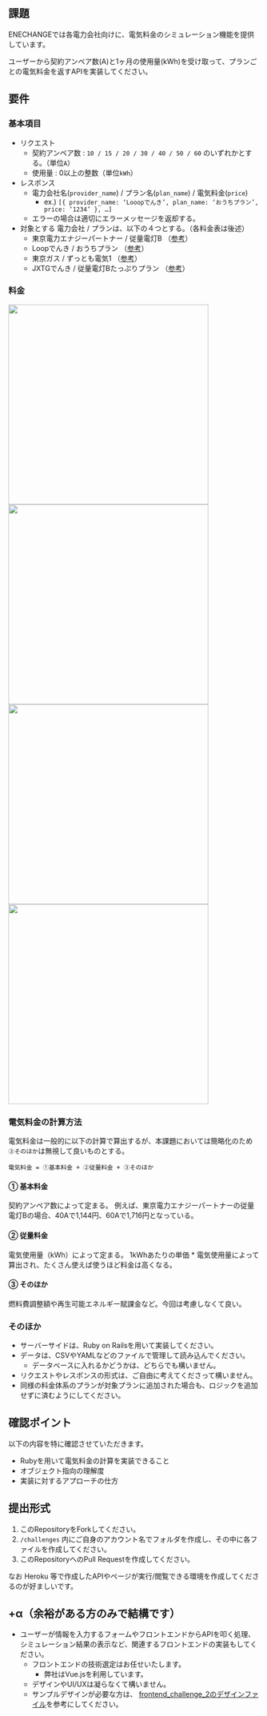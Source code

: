 ## 課題
ENECHANGEでは各電力会社向けに、電気料金のシミュレーション機能を提供しています。

ユーザーから契約アンペア数(A)と1ヶ月の使用量(kWh)を受け取って、プランごとの電気料金を返すAPIを実装してください。

## 要件
### 基本項目
- リクエスト
  - 契約アンペア数 : `10 / 15 / 20 / 30 / 40 / 50 / 60` のいずれかとする。（単位`A`）
  - 使用量 : 0以上の整数（単位`kWh`）
- レスポンス
  - 電力会社名(`provider_name`) / プラン名(`plan_name`) / 電気料金(`price`)	
    - ex.)  `[{ provider_name: ‘Looopでんき’, plan_name: ‘おうちプラン’, price: ‘1234’ }, …]`  
  - エラーの場合は適切にエラーメッセージを返却する。
- 対象とする 電力会社 / プランは、以下の４つとする。（各料金表は後述）
  - 東京電力エナジーパートナー / 従量電灯B （[参考](http://www.tepco.co.jp/ep/private/plan/old01.html)）
  - Loopでんき / おうちプラン （[参考](https://looop-denki.com/low-v/plan/)）
  - 東京ガス / ずっとも電気1 （[参考](https://home.tokyo-gas.co.jp/power/ryokin/menu_waribiki/menu1.html)）
  - JXTGでんき / 従量電灯Bたっぷりプラン （[参考](https://mydenki.jp/files/plan_tappuri.pdf)）

### 料金
<img src="https://user-images.githubusercontent.com/1951287/150285118-01b72e4b-93a2-4d57-9e0c-861d60827f60.png" width="400px"> <img src="https://user-images.githubusercontent.com/1951287/150285466-2ef6c23a-f3a9-4123-9c1f-a1b3aed610c2.png" width="400px">
<img src="https://user-images.githubusercontent.com/1951287/150285521-338b0083-b297-4b26-af45-64d8546f0d12.png" width="400px"> <img src="https://user-images.githubusercontent.com/1951287/150285556-c69c2b6e-955a-4769-b64e-1785e4e27d81.png" width="400px">


### 電気料金の計算方法
電気料金は一般的に以下の計算で算出するが、本課題においては簡略化のため `③そのほか`は無視して良いものとする。
```
電気料金 = ①基本料金 + ②従量料金 + ③そのほか
```
#### ① 基本料金
契約アンペア数によって定まる。
例えば、東京電力エナジーパートナーの従量電灯Bの場合、40Aで1,144円、60Aで1,716円となっている。

#### ② 従量料金
電気使用量（kWh）によって定まる。
1kWhあたりの単価 * 電気使用量によって算出され、たくさん使えば使うほど料金は高くなる。

#### ③ そのほか
燃料費調整額や再生可能エネルギー賦課金など。今回は考慮しなくて良い。

### そのほか
- サーバーサイドは、Ruby on Railsを用いて実装してください。
- データは、CSVやYAMLなどのファイルで管理して読み込んでください。
  - データベースに入れるかどうかは、どちらでも構いません。 
- リクエストやレスポンスの形式は、ご自由に考えてくださって構いません。
- 同様の料金体系のプランが対象プランに追加された場合も、ロジックを追加せずに済むようにしてください。

## 確認ポイント
以下の内容を特に確認させていただきます。
- Rubyを用いて電気料金の計算を実装できること
- オブジェクト指向の理解度
- 実装に対するアプローチの仕方

## 提出形式
1. このRepositoryをForkしてください。
1. `/challenges` 内にご自身のアカウント名でフォルダを作成し、その中に各ファイルを作成してください。
1. このRepositoryへのPull Requestを作成してください。

なお Heroku 等で作成したAPIやページが実行/閲覧できる環境を作成してくださるのが好ましいです。

## +α（余裕がある方のみで結構です）
- ユーザーが情報を入力するフォームやフロントエンドからAPIを叩く処理、シミュレーション結果の表示など、関連するフロントエンドの実装もしてください。
  - フロントエンドの技術選定はお任せいたします。
    - 弊社はVue.jsを利用しています。 
  - デザインやUI/UXは凝らなくて構いません。
  - サンプルデザインが必要な方は、 [frontend_challenge_2のデザインファイル](https://github.com/enechange/coding-challenge/blob/feature/serverside_challenge_1/frontend_challenge_2/files/design.png)を参考にしてください。
